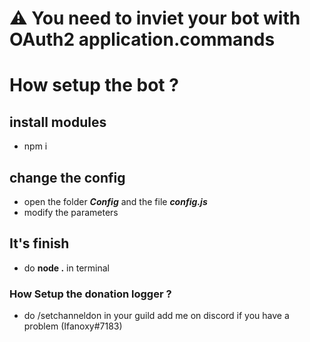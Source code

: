 # ⚠️ You need to inviet your bot with OAuth2 application.commands 

# How setup the bot ?

## install modules 
- npm i 

## change the config
- open the folder _**Config**_ and the file _**config.js**_
- modify the parameters

## It's finish
- do **node .** in terminal

### How Setup the donation logger ?
- do /setchanneldon in your guild
add me on discord if you have a problem (Ifanoxy#7183)
